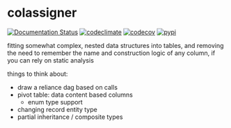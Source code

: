 # colassigner

[![Documentation Status](https://readthedocs.org/projects/colassigner/badge/?version=latest)](https://colassigner.readthedocs.io/en/latest)
[![codeclimate](https://img.shields.io/codeclimate/maintainability/endremborza/colassigner.svg)](https://codeclimate.com/github/endremborza/colassigner)
[![codecov](https://img.shields.io/codecov/c/github/endremborza/colassigner)](https://codecov.io/gh/endremborza/colassigner)
[![pypi](https://img.shields.io/pypi/v/colassigner.svg)](https://pypi.org/project/colassigner/)


fitting somewhat complex, nested data structures into tables, and removing the need to remember the name and construction logic of any column, if you can rely on static analysis

things to think about:
- draw a reliance dag based on calls
- pivot table: data content based columns
  - enum type support
- changing record entity type
- partial inheritance / composite types
